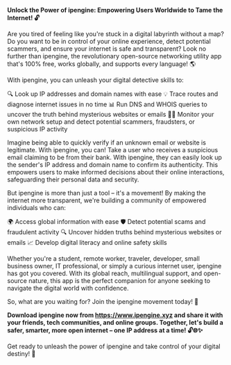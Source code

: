 **Unlock the Power of ipengine: Empowering Users Worldwide to Tame the Internet! 🔓**

Are you tired of feeling like you're stuck in a digital labyrinth without a map? Do you want to be in control of your online experience, detect potential scammers, and ensure your internet is safe and transparent? Look no further than ipengine, the revolutionary open-source networking utility app that's 100% free, works globally, and supports every language! 🌎

With ipengine, you can unleash your digital detective skills to:

🔍 Look up IP addresses and domain names with ease
💡 Trace routes and diagnose internet issues in no time
📊 Run DNS and WHOIS queries to uncover the truth behind mysterious websites or emails
🕵️‍♀️ Monitor your own network setup and detect potential scammers, fraudsters, or suspicious IP activity

Imagine being able to quickly verify if an unknown email or website is legitimate. With ipengine, you can! Take a user who receives a suspicious email claiming to be from their bank. With ipengine, they can easily look up the sender's IP address and domain name to confirm its authenticity. This empowers users to make informed decisions about their online interactions, safeguarding their personal data and security.

But ipengine is more than just a tool – it's a movement! By making the internet more transparent, we're building a community of empowered individuals who can:

🌍 Access global information with ease
🛡️ Detect potential scams and fraudulent activity
🔍 Uncover hidden truths behind mysterious websites or emails
📈 Develop digital literacy and online safety skills

Whether you're a student, remote worker, traveler, developer, small business owner, IT professional, or simply a curious internet user, ipengine has got you covered. With its global reach, multilingual support, and open-source nature, this app is the perfect companion for anyone seeking to navigate the digital world with confidence.

So, what are you waiting for? Join the ipengine movement today! 🚀

**Download ipengine now from https://www.ipengine.xyz and share it with your friends, tech communities, and online groups. Together, let's build a safer, smarter, more open internet – one IP address at a time! 🔓🌐✨**

Get ready to unleash the power of ipengine and take control of your digital destiny! 🚀